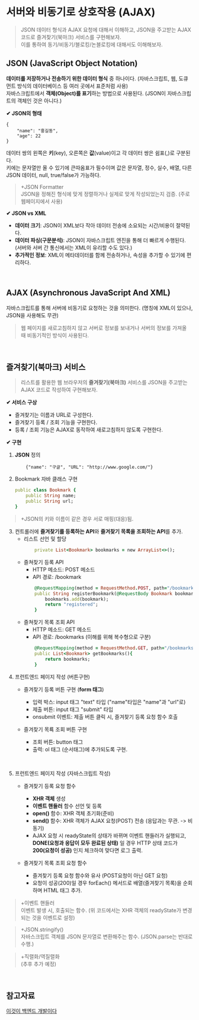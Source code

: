 # **서버와 비동기로 상호작용 (AJAX)**
> JSON 데이터 형식과 AJAX 요청에 대해서 이해하고, JSON을 주고받는 AJAX 코드로 즐겨찾기(북마크) 서비스를 구현해보자.   
이를 통하여 동기/비동기/블로킹/논블로킹에 대해서도 이해해보자.
  
## JSON (JavaScript Object Notation)
**데이터를 저장하거나 전송하기 위한 데이터 형식** 중 하나이다. (자바스크립트, 웹, 도큐먼트 방식의 데이터베이스 등 여러 곳에서 표준처럼 사용)   
자바스크립트에서 **객체(Object)를 표기**하는 방법으로 사용된다. (JSON이 자바스크립트의 객체인 것은 아니다.)

**✔ JSON의 형태**  

    {
        "name": "홍길동",
        "age": 22
    }    

데이터 쌍의 왼쪽은 **키**(key), 오른쪽은 **값**(value)이고 각 데이터 쌍은 쉼표(,)로 구분된다.   
키에는 문자열만 올 수 있기에 큰따옴표가 필수이며 값은 문자열, 정수, 실수, 배열, 다른 JSON 데이터, null, true/false가 가능하다.

>+JSON Formatter    
>JSON을 정해진 형식에 맞게 정렬하거나 실제로 맞게 작성되었는지 검증. (주로 웹페이지에서 사용)

**✔ JSON vs XML**   
* **데이터 크기**: JSON이 XML보다 작아 데이터 전송에 소요되는 시간/비용이 절약된다.
* **데이터 파싱(구문분석)**: JSON이 자바스크립트 엔진을 통해 더 빠르게 수행된다. (서버와 서버 간 통신에서는 XML이 유리할 수도 있다.)
* **추가적인 정보**: XML이 메타데이터를 함께 전송하거나, 속성을 추가할 수 있기에 편리하다.

</br>

## AJAX (Asynchronous JavaScript And XML)
자바스크립트를 통해 서버에 비동기로 요청하는 것을 의미한다. (명칭에 XML이 있으나, JSON을 사용해도 무관)

>웹 페이지를 새로고침하지 않고 서버로 정보를 보내거나 서버의 정보를 가져올 때 비동기적인 방식이 사용된다. 

</br>

## 즐겨찾기(북마크) 서비스
>리스트를 활용한 웹 브라우저의 **즐겨찾기(북마크)** 서비스를 JSON을 주고받는 AJAX 코드로 작성하여 구현해보자.    

**✔ 서비스 구상**  
* 즐겨찾기는 이름과 URL로 구성한다. 
* 즐겨찾기 등록 / 조회 기능을 구현한다.
* 등록 / 조회 기능은 AJAX로 동작하여 새로고침하지 않도록 구현한다.

**✔ 구현**
1. **JSON** 정의
    ```
        {"name": "구글", "URL": "http://www.google.com/"}
    ```
2.  Bookmark 자바 클래스 구현
    ```ruby
    public class Bookmark {
        public String name;
        public String url;
    } 
    ```
>+JSON의 키와 이름이 같은 경우 서로 매핑(대응)됨.

3. 컨트롤러에 **즐겨찾기를 등록하는 API**와 **즐겨찾기 목록을 조회하는 API**를 추가.
    * 리스트 선언 및 할당   
        ```ruby
            private List<Bookmark> bookmarks = new ArrayList<>();
        ```    
    * 즐쳐찾기 등록 API
        - HTTP 메소드: POST 메소드 
        - API 경로: /bookmark
        ```ruby
            @RequestMapping(method = RequestMethod.POST, path="/bookmark")
            public String registerBookmark(@RequestBody Bookmark bookmark){
                bookmarks.add(bookmark);
                return "registered";
            }
        ```
    * 즐쳐찾기 목록 조회 API
        - HTTP 메소드: GET 메소드 
        - API 경로: /bookmarks (이해를 위해 복수형으로 구분)
        ```ruby
            @RequestMapping(method = RequestMethod.GET, path="/bookmarks")
            public List<Bookmark> getBookmarks(){
                return bookmarks;
            }
        ```
4. 프런트엔드 페이지 작성 (버튼구현)
    *  즐겨찾기 등록 버튼 구현 (**form 태그**)
        - 입력 박스: input 태그 "text" 타입 ("name"타입은 "name"과 "url"로) 
        - 제출 버튼: input 태그 "submit" 타입
        - onsubmit 이벤트: 제출 버튼 클릭 시, 즐겨찾기 등록 요청 함수 호출

    * 즐겨찾기 목룍 조회 버튼 구현
        - 조회 버튼: button 태그 
        - 출력: ol 태그 (순서태그)에 추가되도록 구현.
<br>

5. 프런트엔드 페이지 작성 (자바스크립트 작성) 
    * 즐겨찾기 등록 요청 함수 
        - **XHR 객체** 생성 
        - **이벤트 핸들러** 함수 선언 및 등록 
        - **open()** 함수: XHR 객체 초기화(준비)
        - **send()** 함수: XHR 객체가 AJAX 요청(POST) 전송 (응답과는 무관. -> 비동기)
        - AJAX 요청 시 readyState의 상태가 바뀌며 이벤트 핸들러가 실행되고, **DONE(요청과 응답이 모두 완료된 상태)** 일 경우 HTTP 상태 코드가 **200(요청이 성공)** 인지 체크하여 맞다면 로그 출력.   
                  
    * 즐겨찾기 목록 조회 요청 함수
        - 즐겨찾기 등록 요청 함수와 유사 (POST요청이 아닌 GET 요청)
        - 요청이 성공(200)일 경우 forEach() 메서드로 배열(즐겨찾기 목록)을 순회하며 HTML 태그 추가.

>+이벤트 핸들러   
>이벤트 발생 시, 호출되는 함수. (위 코드에서는 XHR 객체의 readyState가 변경되는 것을 이벤트로 설정)

>+JSON.stringify()  
>자바스크립트 객체를 JSON 문자열로 변환해주는 함수. (JSON.parse는 반대로 수행.)

>+직렬화/역질렬화   
>(추후 추가 예정)


<br>

## 참고자료
[이것이 백엔드 개발이다](https://product.kyobobook.co.kr/detail/S000211834105)   



